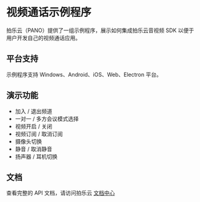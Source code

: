 # 视频通话示例程序

拍乐云（PANO）提供了一组示例程序，展示如何集成拍乐云音视频 SDK 以便于用户开发自己的视频通话应用。
## 平台支持

示例程序支持 Windows、Android、iOS、Web、Electron 平台。
## 演示功能

- 加入 / 退出频道
- 一对一 / 多方会议模式选择
- 视频开启 / 关闭
- 视频订阅 / 取消订阅
- 摄像头切换
- 静音 / 取消静音
- 扬声器 / 耳机切换

## 文档

查看完整的 API 文档，请访问拍乐云 [文档中心](https://developer.pano.video/sdk/sdkapi/)